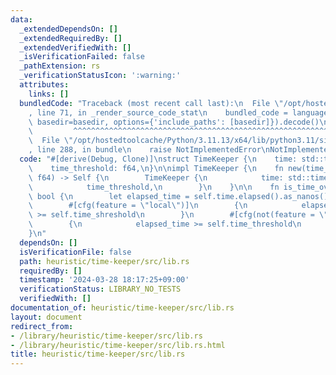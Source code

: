 ```yaml
---
data:
  _extendedDependsOn: []
  _extendedRequiredBy: []
  _extendedVerifiedWith: []
  _isVerificationFailed: false
  _pathExtension: rs
  _verificationStatusIcon: ':warning:'
  attributes:
    links: []
  bundledCode: "Traceback (most recent call last):\n  File \"/opt/hostedtoolcache/Python/3.11.13/x64/lib/python3.11/site-packages/onlinejudge_verify/documentation/build.py\"\
    , line 71, in _render_source_code_stat\n    bundled_code = language.bundle(stat.path,\
    \ basedir=basedir, options={'include_paths': [basedir]}).decode()\n          \
    \         ^^^^^^^^^^^^^^^^^^^^^^^^^^^^^^^^^^^^^^^^^^^^^^^^^^^^^^^^^^^^^^^^^^^^^^^^^^^^^^^^^\n\
    \  File \"/opt/hostedtoolcache/Python/3.11.13/x64/lib/python3.11/site-packages/onlinejudge_verify/languages/rust.py\"\
    , line 288, in bundle\n    raise NotImplementedError\nNotImplementedError\n"
  code: "#[derive(Debug, Clone)]\nstruct TimeKeeper {\n    time: std::time::Instant,\n\
    \    time_threshold: f64,\n}\n\nimpl TimeKeeper {\n    fn new(time_threshold:\
    \ f64) -> Self {\n        TimeKeeper {\n            time: std::time::Instant::now(),\n\
    \            time_threshold,\n        }\n    }\n\n    fn is_time_over(&self) ->\
    \ bool {\n        let elapsed_time = self.time.elapsed().as_nanos() as f64 * 1e-9;\n\
    \        #[cfg(feature = \"local\")]\n        {\n            elapsed_time * 0.90\
    \ >= self.time_shreshold\n        }\n        #[cfg(not(feature = \"local\"))]\n\
    \        {\n            elapsed_time >= self.time_threshold\n        }\n    }\n\
    }\n"
  dependsOn: []
  isVerificationFile: false
  path: heuristic/time-keeper/src/lib.rs
  requiredBy: []
  timestamp: '2024-03-28 18:17:25+09:00'
  verificationStatus: LIBRARY_NO_TESTS
  verifiedWith: []
documentation_of: heuristic/time-keeper/src/lib.rs
layout: document
redirect_from:
- /library/heuristic/time-keeper/src/lib.rs
- /library/heuristic/time-keeper/src/lib.rs.html
title: heuristic/time-keeper/src/lib.rs
---
```


